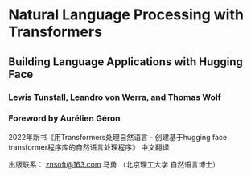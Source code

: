 # Natural Language Processing with Transformers

## Building Language Applications with Hugging Face 

### Lewis Tunstall, Leandro von Werra, and Thomas Wolf 
### Foreword by Aurélien Géron


2022年新书《用Transformers处理自然语言 - 创建基于hugging face transformer程序库的自然语言处理程序》 中文翻译

出版联系： znsoft@163.com   马勇 （北京理工大学 自然语言博士）

